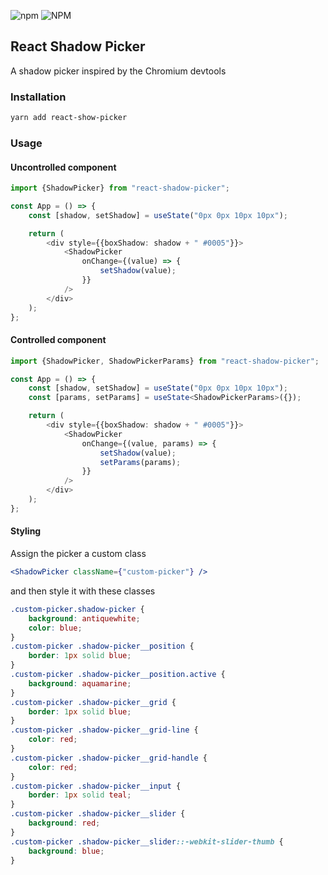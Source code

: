 ![npm](https://img.shields.io/npm/v/react-shadow-picker) ![NPM](https://img.shields.io/npm/l/react-shadow-picker)

## React Shadow Picker

A shadow picker inspired by the Chromium devtools

### Installation

```sh
yarn add react-show-picker
```

### Usage

#### Uncontrolled component

```typescript jsx
import {ShadowPicker} from "react-shadow-picker";

const App = () => {
	const [shadow, setShadow] = useState("0px 0px 10px 10px");

	return (
		<div style={{boxShadow: shadow + " #0005"}}>
			<ShadowPicker
				onChange={(value) => {
					setShadow(value);
				}}
			/>
		</div>
	);
};
```

#### Controlled component

```typescript jsx
import {ShadowPicker, ShadowPickerParams} from "react-shadow-picker";

const App = () => {
	const [shadow, setShadow] = useState("0px 0px 10px 10px");
	const [params, setParams] = useState<ShadowPickerParams>({});

	return (
		<div style={{boxShadow: shadow + " #0005"}}>
			<ShadowPicker
				onChange={(value, params) => {
					setShadow(value);
					setParams(params);
				}}
			/>
		</div>
	);
};
```

#### Styling

Assign the picker a custom class

```jsx
<ShadowPicker className={"custom-picker"} />
```

and then style it with these classes

```css
.custom-picker.shadow-picker {
	background: antiquewhite;
	color: blue;
}
.custom-picker .shadow-picker__position {
	border: 1px solid blue;
}
.custom-picker .shadow-picker__position.active {
	background: aquamarine;
}
.custom-picker .shadow-picker__grid {
	border: 1px solid blue;
}
.custom-picker .shadow-picker__grid-line {
	color: red;
}
.custom-picker .shadow-picker__grid-handle {
	color: red;
}
.custom-picker .shadow-picker__input {
	border: 1px solid teal;
}
.custom-picker .shadow-picker__slider {
	background: red;
}
.custom-picker .shadow-picker__slider::-webkit-slider-thumb {
	background: blue;
}
```
